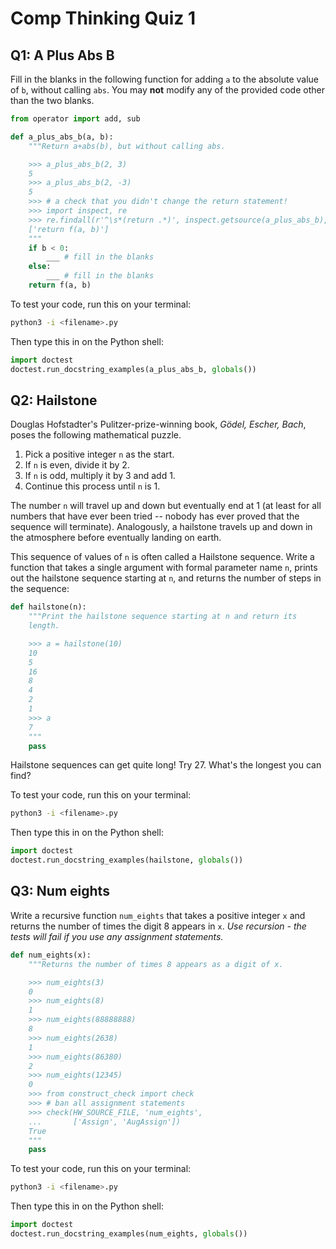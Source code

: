 # Comp Thinking Quiz 1

## Q1: A Plus Abs B

Fill in the blanks in the following function for adding `a` to the absolute value of `b`, without calling `abs`. You may **not** modify any of the provided code other than the two blanks.

```python
from operator import add, sub

def a_plus_abs_b(a, b):
    """Return a+abs(b), but without calling abs.

    >>> a_plus_abs_b(2, 3)
    5
    >>> a_plus_abs_b(2, -3)
    5
    >>> # a check that you didn't change the return statement!
    >>> import inspect, re
    >>> re.findall(r'^\s*(return .*)', inspect.getsource(a_plus_abs_b), re.M)
    ['return f(a, b)']
    """
    if b < 0:
        ___ # fill in the blanks
    else:
        ___ # fill in the blanks
    return f(a, b)
```

To test your code, run this on your terminal:

```bash
python3 -i <filename>.py
```

Then type this in on the Python shell:

```python
import doctest
doctest.run_docstring_examples(a_plus_abs_b, globals())
```

## Q2: Hailstone

Douglas Hofstadter's Pulitzer-prize-winning book, *Gödel, Escher, Bach*, poses the following mathematical puzzle.

1. Pick a positive integer `n` as the start.
2. If `n` is even, divide it by 2.
3. If `n` is odd, multiply it by 3 and add 1.
4. Continue this process until `n` is 1.

The number `n` will travel up and down but eventually end at 1 (at least for all numbers that have ever been tried -- nobody has ever proved that the sequence will terminate). Analogously, a hailstone travels up and down in the atmosphere before eventually landing on earth.

This sequence of values of `n` is often called a Hailstone sequence. Write a function that takes a single argument with formal parameter name `n`, prints out the hailstone sequence starting at `n`, and returns the number of steps in the sequence:

```python
def hailstone(n):
    """Print the hailstone sequence starting at n and return its
    length.

    >>> a = hailstone(10)
    10
    5
    16
    8
    4
    2
    1
    >>> a
    7
    """
    pass
```

Hailstone sequences can get quite long! Try 27. What's the longest you can find?

To test your code, run this on your terminal:

```bash
python3 -i <filename>.py
```

Then type this in on the Python shell:

```python
import doctest
doctest.run_docstring_examples(hailstone, globals())
```

## Q3: Num eights

Write a recursive function `num_eights` that takes a positive integer `x` and returns the number of times the digit 8 appears in `x`. *Use recursion - the tests will fail if you use any assignment statements.*

```python
def num_eights(x):
    """Returns the number of times 8 appears as a digit of x.

    >>> num_eights(3)
    0
    >>> num_eights(8)
    1
    >>> num_eights(88888888)
    8
    >>> num_eights(2638)
    1
    >>> num_eights(86380)
    2
    >>> num_eights(12345)
    0
    >>> from construct_check import check
    >>> # ban all assignment statements
    >>> check(HW_SOURCE_FILE, 'num_eights',
    ...       ['Assign', 'AugAssign'])
    True
    """
    pass
```

To test your code, run this on your terminal:

```bash
python3 -i <filename>.py
```

Then type this in on the Python shell:

```python
import doctest
doctest.run_docstring_examples(num_eights, globals())
```